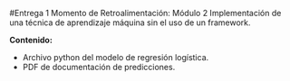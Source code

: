 #Entrega 1
Momento de Retroalimentación: Módulo 2 Implementación de una técnica de aprendizaje máquina sin el uso de un framework.

**Contenido:**
- Archivo python del modelo de regresión logística.
- PDF de documentación de predicciones.
